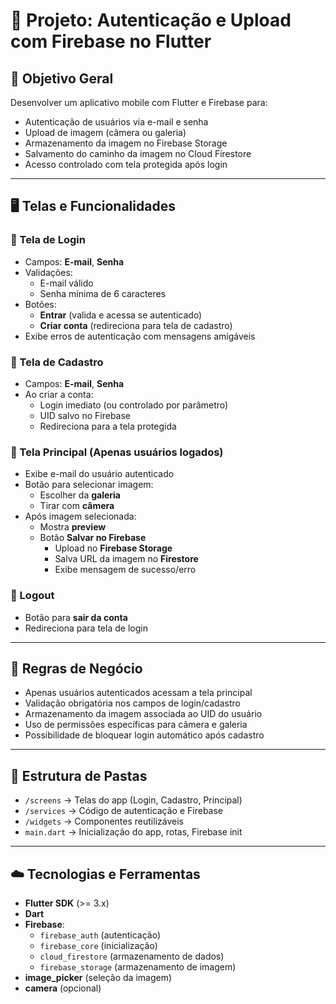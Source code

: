 # 🔐 Projeto: Autenticação e Upload com Firebase no Flutter

## 🎯 Objetivo Geral

Desenvolver um aplicativo mobile com Flutter e Firebase para:

- Autenticação de usuários via e-mail e senha
- Upload de imagem (câmera ou galeria)
- Armazenamento da imagem no Firebase Storage
- Salvamento do caminho da imagem no Cloud Firestore
- Acesso controlado com tela protegida após login

---

## 🖥️ Telas e Funcionalidades

### 🔑 Tela de Login

- Campos: **E-mail**, **Senha**
- Validações:
  - E-mail válido
  - Senha mínima de 6 caracteres
- Botões:
  - **Entrar** (valida e acessa se autenticado)
  - **Criar conta** (redireciona para tela de cadastro)
- Exibe erros de autenticação com mensagens amigáveis

### 📝 Tela de Cadastro

- Campos: **E-mail**, **Senha**
- Ao criar a conta:
  - Login imediato (ou controlado por parâmetro)
  - UID salvo no Firebase
  - Redireciona para a tela protegida

### 🧾 Tela Principal (Apenas usuários logados)

- Exibe e-mail do usuário autenticado
- Botão para selecionar imagem:
  - Escolher da **galeria**
  - Tirar com **câmera**
- Após imagem selecionada:
  - Mostra **preview**
  - Botão **Salvar no Firebase**
    - Upload no **Firebase Storage**
    - Salva URL da imagem no **Firestore**
    - Exibe mensagem de sucesso/erro

### 🚪 Logout

- Botão para **sair da conta**
- Redireciona para tela de login

---

## 🧾 Regras de Negócio

- Apenas usuários autenticados acessam a tela principal
- Validação obrigatória nos campos de login/cadastro
- Armazenamento da imagem associada ao UID do usuário
- Uso de permissões específicas para câmera e galeria
- Possibilidade de bloquear login automático após cadastro

---

## 📁 Estrutura de Pastas

- `/screens` → Telas do app (Login, Cadastro, Principal)
- `/services` → Código de autenticação e Firebase
- `/widgets` → Componentes reutilizáveis
- `main.dart` → Inicialização do app, rotas, Firebase init

---

## ☁️ Tecnologias e Ferramentas

- **Flutter SDK** (>= 3.x)
- **Dart**
- **Firebase**:
  - `firebase_auth` (autenticação)
  - `firebase_core` (inicialização)
  - `cloud_firestore` (armazenamento de dados)
  - `firebase_storage` (armazenamento de imagem)
- **image_picker** (seleção da imagem)
- **camera** (opcional)


